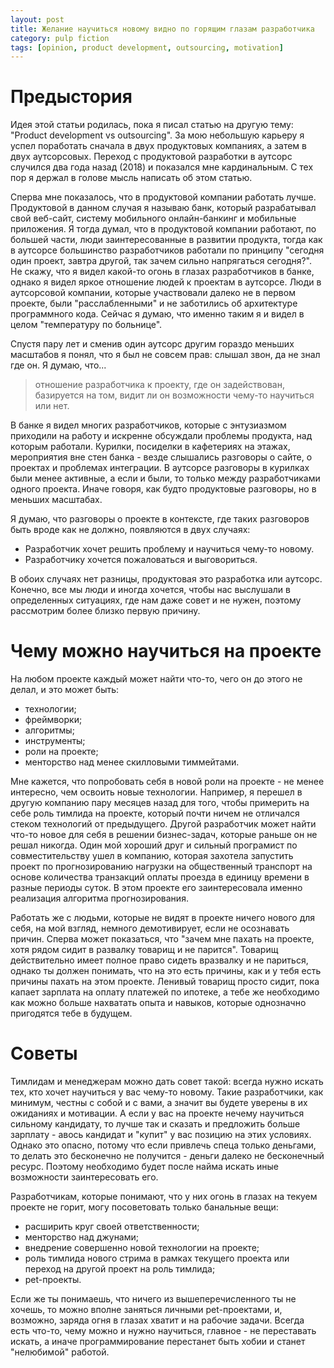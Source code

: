 ```yaml
---
layout: post
title: Желание научиться новому видно по горящим глазам разработчика
category: pulp fiction
tags: [opinion, product development, outsourcing, motivation]
---
```


# Предыстория

Идея этой статьи родилась, пока я писал статью на другую тему: "Product development vs outsourcing". За мою небольшую карьеру я успел поработать сначала в двух продуктовых компаниях, а затем в двух аутсорсовых. Переход с продуктовой разработки в аутсорс случился два года назад (2018) и показался мне кардинальным. С тех пор я держал в голове мысль написать об этом статью.

Сперва мне показалось, что в продуктовой компании работать лучше. Продуктовой в данном случая я называю банк, который разрабатывал свой веб-сайт, систему мобильного онлайн-банкинг и мобильные приложения. Я тогда думал, что в продуктовой компании работают, по большей части, люди заинтересованные в развитии продукта, тогда как в аутсорсе большинство разработчиков работали по принципу "сегодня один проект, завтра другой, так зачем сильно напрягаться сегодня?". Не скажу, что я видел какой-то огонь в глазах разработчиков в банке, однако я видел яркое отношение людей к проектам в аутсорсе. Люди в аутсорсовой компании, которые участвовали далеко не в первом проекте, были "расслабленными" и не заботились об архитектуре программного кода. Сейчас я думаю, что именно таким я и видел в целом "температуру по больнице".

Спустя пару лет и сменив один аутсорс другим гораздо меньших масштабов я понял, что я был не совсем прав: слышал звон, да не знал где он. Я думаю, что...

> отношение разработчика к проекту, где он задействован, базируется на том, видит ли он возможности чему-то научиться или нет.

В банке я видел многих разработчиков, которые с энтузиазмом приходили на работу и искренне обсуждали проблемы продукта, над которым работали. Курилки, посиделки в кафетериях на этажах, мероприятия вне стен банка - везде слышались разговоры о сайте, о проектах и проблемах интеграции. В аутсорсе разговоры в курилках были менее активные, а если и были, то только между разработчиками одного проекта. Иначе говоря, как будто продуктовые разговоры, но в меньших масштабах.

Я думаю, что разговоры о проекте в контексте, где таких разговоров быть вроде как не должно, появляются в двух случаях:

- Разработчик хочет решить проблему и научиться чему-то новому.
- Разработчику хочется пожаловаться и выговориться.

В обоих случаях нет разницы, продуктовая это разработка или аутсорс. Конечно, все мы люди и иногда хочется, чтобы нас выслушали в определенных ситуациях, где нам даже совет и не нужен, поэтому рассмотрим более близко первую причину.

# Чему можно научиться на проекте

На любом проекте каждый может найти что-то, чего он до этого не делал, и это может быть:

- технологии;
- фреймворки;
- алгоритмы;
- инструменты;
- роли на проекте;
- менторство над менее скилловыми тиммейтами.

Мне кажется, что попробовать себя в новой роли на проекте - не менее интересно, чем освоить новые технологии. Например, я перешел в другую компанию пару месяцев назад для того, чтобы примерить на себе роль тимлида на проекте, который почти ничем не отличался стеком технологий от предыдущего. Другой разработчик может найти что-то новое для себя в решении бизнес-задач, которые раньше он не решал никогда. Один мой хороший друг и сильный програмист по совместительству ушел в компанию, которая захотела запустить проект по прогнозированию нагрузки на общественный транспорт на основе количества транзакций оплаты проезда в единицу времени в разные периоды суток. В этом проекте его заинтересовала именно реализация алгоритма прогнозирования.

Работать же с людьми, которые не видят в проекте ничего нового для себя, на мой взгляд, немного демотивирует, если не осознавать причин. Сперва может показаться, что "зачем мне пахать на проекте, хотя рядом сидит в развалку товарищ и не парится". Товарищ действительно имеет полное право сидеть вразвалку и не париться, однако ты должен понимать, что на это есть причины, как и у тебя есть причины пахать на этом проекте. Ленивый товарищ просто сидит, пока капает зарплата на оплату платежей по ипотеке, а тебе же необходимо как можно больше нахватать опыта и навыков, которые однозначно пригодятся тебе в будущем.

# Советы

Тимлидам и менеджерам можно дать совет такой: всегда нужно искать тех, кто хочет научиться у вас чему-то новому. Такие разработчики, как минимум, честны с собой и с вами, а значит вы будете уверены в их ожиданиях и мотивации. А если у вас на проекте нечему научиться сильному кандидату, то лучше так и сказать и предложить больше зарплату - авось кандидат и "купит" у вас позицию на этих условиях. Однако это опасно, потому что если привлечь спеца только деньгами, то делать это бесконечно не получится - деньги далеко не бесконечный ресурс. Поэтому необходимо будет после найма искать иные возможности заинтересовать его.

Разработчикам, которые понимают, что у них огонь в глазах на текуем проекте не горит, могу посоветовать только банальные вещи:

- расширить круг своей ответственности;
- менторство над джунами;
- внедрение совершенно новой технологии на проекте;
- роль тимлида нового стрима в рамках текущего проекта или переход на другой проект на роль тимлида;
- pet-проекты.

Если же ты понимаешь, что ничего из вышеперечисленного ты не хочешь, то можно вполне заняться личными pet-проектами, и, возможно, заряда огня в глазах хватит и на рабочие задачи. Всегда есть что-то, чему можно и нужно научиться, главное - не переставать искать, а иначе программирование перестанет быть хобии и станет "нелюбимой" работой.
